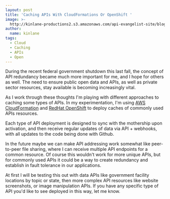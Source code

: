 ```yaml
---
layout: post
title: 'Caching APIs With CloudFormations Or OpenShift '
image: >-
  http://kinlane-productions2.s3.amazonaws.com/api-evangelist-site/blog/bw-cache.png
author:
  name: kinlane
tags:
  - Cloud
  - Caching
  - APIs
  - Open
---
```

During the recent federal government shutdown this last fall, the concept of API redundancy became much more important for me, and I hope for others as well. The need to ensure public open data and APIs, as well as private sector resources, stay available is becoming increasingly vital.

As I work through these thoughts I'm playing with different approaches to caching some types of APIs. In my experimentation, I'm using [AWS CloudFormation](http://aws.amazon.com/cloudformation/) and [RedHat OpenShift](https://www.openshift.com/) to deploy caches of commonly used APIs resources.

Each type of API deployment is designed to sync with the mothership upon activation, and then receive regular updates of data via API + webhooks, with all updates to the code being done with Github.

In the future maybe we can make API addressing work somewhat like peer-to-peer file sharing, where I can receive multiple API endpoints for a common resource. Of course this wouldn't work for more unique APIs, but for commonly used APIs it could be a way to create redundancy and establish in fault tolerance in our applications.

At first I will be testing this out with data APIs like government facility locations by topic or state, then more complex API resources like website screenshots, or image manipulation APIs. If you have any specific type of API you'd like to see deployed in this way, let me know.